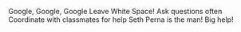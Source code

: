 Google, Google, Google
Leave White Space!
Ask questions often
Coordinate with classmates for help
Seth Perna is the man! Big help!

